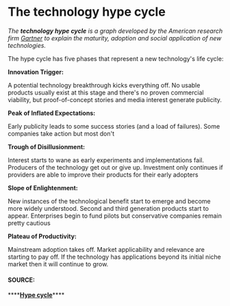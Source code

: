 # The technology hype cycle

_The **technology hype cycle** is a graph developed by the American research firm_ [_Gartner_](https://www.gartner.com/en) _to explain the maturity, adoption and social application of new technologies._

The hype cycle has five phases that represent a new technology's life cycle:  
  
**Innovation Trigger:**

A potential technology breakthrough kicks everything off. No usable products usually exist  at this stage and there's no proven commercial viability, but proof-of-concept stories and media interest generate publicity.

**Peak of Inflated Expectations:**

Early publicity leads to some success stories \(and a load of failures\). Some companies take action but most don't

**Trough of Disillusionment:**

Interest starts to wane as early experiments and implementations fail. Producers of the technology get out or give up. Investment only continues if providers are able to improve their products for their early adopters

**Slope of Enlightenment:**

New instances of the technological benefit start to emerge and become more widely understood. Second and third generation products start to appear. Enterprises begin to fund pilots but conservative companies remain pretty cautious

**Plateau of Productivity:**

Mainstream adoption takes off. Market applicability and relevance are starting to pay off. If the technology has applications beyond its initial niche market then it will continue to grow.  


#### **SOURCE:**

\*\*\*\*[**Hype cycle**](https://en.m.wikipedia.org/wiki/Hype_cycle)\*\*\*\*

